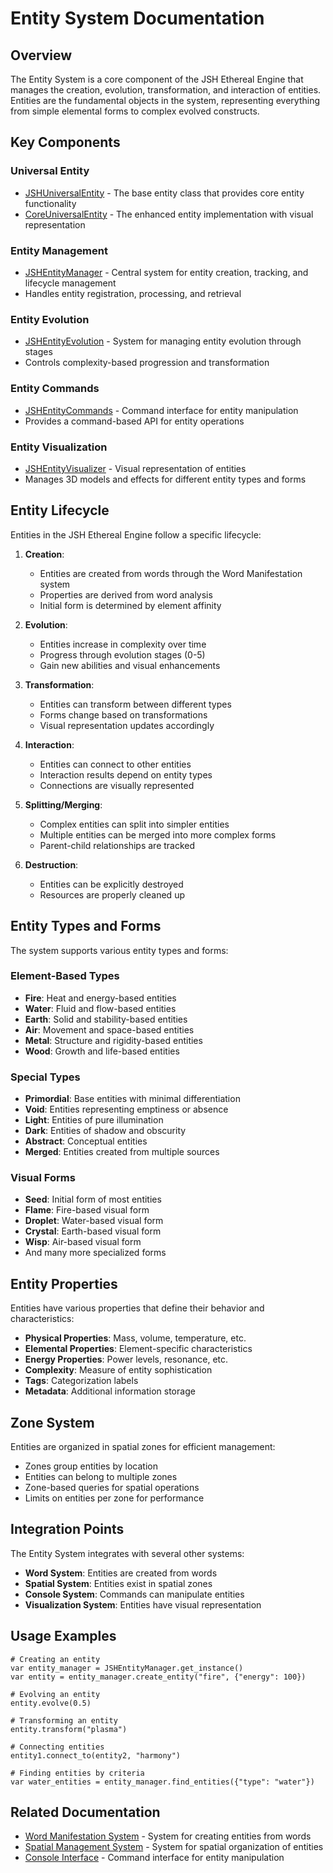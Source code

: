 # Entity System Documentation

## Overview
The Entity System is a core component of the JSH Ethereal Engine that manages the creation, evolution, transformation, and interaction of entities. Entities are the fundamental objects in the system, representing everything from simple elemental forms to complex evolved constructs.

## Key Components

### Universal Entity
- [JSHUniversalEntity](JSHUniversalEntity.md) - The base entity class that provides core entity functionality
- [CoreUniversalEntity](../core/CoreUniversalEntity.md) - The enhanced entity implementation with visual representation

### Entity Management
- [JSHEntityManager](JSHEntityManager.md) - Central system for entity creation, tracking, and lifecycle management
- Handles entity registration, processing, and retrieval

### Entity Evolution
- [JSHEntityEvolution](JSHEntityEvolution.md) - System for managing entity evolution through stages
- Controls complexity-based progression and transformation

### Entity Commands
- [JSHEntityCommands](JSHEntityCommands.md) - Command interface for entity manipulation
- Provides a command-based API for entity operations

### Entity Visualization
- [JSHEntityVisualizer](JSHEntityVisualizer.md) - Visual representation of entities
- Manages 3D models and effects for different entity types and forms

## Entity Lifecycle

Entities in the JSH Ethereal Engine follow a specific lifecycle:

1. **Creation**:
   - Entities are created from words through the Word Manifestation system
   - Properties are derived from word analysis
   - Initial form is determined by element affinity

2. **Evolution**:
   - Entities increase in complexity over time
   - Progress through evolution stages (0-5)
   - Gain new abilities and visual enhancements

3. **Transformation**:
   - Entities can transform between different types
   - Forms change based on transformations
   - Visual representation updates accordingly

4. **Interaction**:
   - Entities can connect to other entities
   - Interaction results depend on entity types
   - Connections are visually represented

5. **Splitting/Merging**:
   - Complex entities can split into simpler entities
   - Multiple entities can be merged into more complex forms
   - Parent-child relationships are tracked

6. **Destruction**:
   - Entities can be explicitly destroyed
   - Resources are properly cleaned up

## Entity Types and Forms

The system supports various entity types and forms:

### Element-Based Types
- **Fire**: Heat and energy-based entities
- **Water**: Fluid and flow-based entities
- **Earth**: Solid and stability-based entities
- **Air**: Movement and space-based entities
- **Metal**: Structure and rigidity-based entities
- **Wood**: Growth and life-based entities

### Special Types
- **Primordial**: Base entities with minimal differentiation
- **Void**: Entities representing emptiness or absence
- **Light**: Entities of pure illumination
- **Dark**: Entities of shadow and obscurity
- **Abstract**: Conceptual entities
- **Merged**: Entities created from multiple sources

### Visual Forms
- **Seed**: Initial form of most entities
- **Flame**: Fire-based visual form
- **Droplet**: Water-based visual form
- **Crystal**: Earth-based visual form
- **Wisp**: Air-based visual form
- And many more specialized forms

## Entity Properties

Entities have various properties that define their behavior and characteristics:

- **Physical Properties**: Mass, volume, temperature, etc.
- **Elemental Properties**: Element-specific characteristics
- **Energy Properties**: Power levels, resonance, etc.
- **Complexity**: Measure of entity sophistication
- **Tags**: Categorization labels
- **Metadata**: Additional information storage

## Zone System

Entities are organized in spatial zones for efficient management:

- Zones group entities by location
- Entities can belong to multiple zones
- Zone-based queries for spatial operations
- Limits on entities per zone for performance

## Integration Points

The Entity System integrates with several other systems:

- **Word System**: Entities are created from words
- **Spatial System**: Entities exist in spatial zones
- **Console System**: Commands can manipulate entities
- **Visualization System**: Entities have visual representation

## Usage Examples

```gdscript
# Creating an entity
var entity_manager = JSHEntityManager.get_instance()
var entity = entity_manager.create_entity("fire", {"energy": 100})

# Evolving an entity
entity.evolve(0.5)

# Transforming an entity
entity.transform("plasma")

# Connecting entities
entity1.connect_to(entity2, "harmony")

# Finding entities by criteria
var water_entities = entity_manager.find_entities({"type": "water"})
```

## Related Documentation

- [Word Manifestation System](../word/_INDEX.md) - System for creating entities from words
- [Spatial Management System](../spatial/_INDEX.md) - System for spatial organization of entities
- [Console Interface](../console/_INDEX.md) - Command interface for entity manipulation